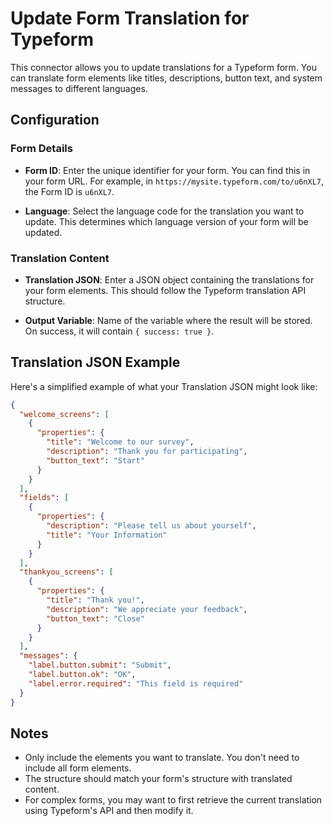 # Update Form Translation for Typeform

This connector allows you to update translations for a Typeform form. You can translate form elements like titles, descriptions, button text, and system messages to different languages.

## Configuration

### Form Details

- **Form ID**: Enter the unique identifier for your form. You can find this in your form URL. For example, in `https://mysite.typeform.com/to/u6nXL7`, the Form ID is `u6nXL7`.

- **Language**: Select the language code for the translation you want to update. This determines which language version of your form will be updated.

### Translation Content

- **Translation JSON**: Enter a JSON object containing the translations for your form elements. This should follow the Typeform translation API structure.

- **Output Variable**: Name of the variable where the result will be stored. On success, it will contain `{ success: true }`.

## Translation JSON Example

Here's a simplified example of what your Translation JSON might look like:

```json
{
  "welcome_screens": [
    {
      "properties": {
        "title": "Welcome to our survey",
        "description": "Thank you for participating",
        "button_text": "Start"
      }
    }
  ],
  "fields": [
    {
      "properties": {
        "description": "Please tell us about yourself",
        "title": "Your Information"
      }
    }
  ],
  "thankyou_screens": [
    {
      "properties": {
        "title": "Thank you!",
        "description": "We appreciate your feedback",
        "button_text": "Close"
      }
    }
  ],
  "messages": {
    "label.button.submit": "Submit",
    "label.button.ok": "OK",
    "label.error.required": "This field is required"
  }
}
```

## Notes

- Only include the elements you want to translate. You don't need to include all form elements.
- The structure should match your form's structure with translated content.
- For complex forms, you may want to first retrieve the current translation using Typeform's API and then modify it.